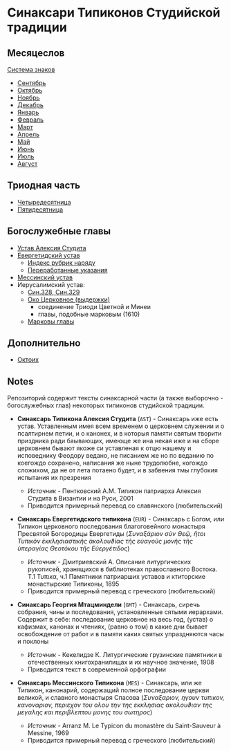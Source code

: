 
# Синаксари Типиконов Студийской традиции

## Месяцеслов

[Система знаков](signs.md)

- [Сентябрь](09_september/README.md)
- [Октябрь](10_october/README.md)
- [Ноябрь](11_november/README.md)
- [Декабрь](12_december/README.md)
- [Январь](01_january/README.md)
- [Февраль](02_february/README.md)
- [Март](03_march/README.md)
- [Апрель](04_april/README.md)
- [Май](05_may/README.md)
- [Июнь](06_june/README.md)
- [Июль](07_july/README.md)
- [Август](08_august/README.md)

## Триодная часть

- [Четыредесятница](13_moving_cycle/README.md#Четыредесятница)
- [Пятидесятница](13_moving_cycle/README.md#Пятидесятница)

## Богослужебные главы

- [Устав Алексия Студита](chapters/AST/README.md)
- [Евергетидский устав](14_regular/EUR.ru.md)
  - [Индекс рубрик наряду](chapters/EUR_rubrics.md) 
  - [Переработанные указания](rubrics/eur/README.md) 
- [Мессинский устав](chapters/MES/README.md)
- Иерусалимский устав: 
  - [Син.328, Син.329](chapters/SAB/Sin_328_329/README.md)
  - [Око Церковное (выдержки)](chapters/SAB/oko/README.md)
    - соединение Триоди Цветной и Минеи
    - главы, подобные марковым (1610)
  - [Марковы главы](chapters/SAB/MRK/mrk_09_01_01.md)
  
## Дополнительно

- [Октоих](suppl/Oktoechos/README.md)


## Notes

Репозиторий содержит тексты синаксарной части (а также выборочно - богослужебных глав) некоторых типиконов студийской традиции.

- **Синаксарь Типикона Алексия Студита** (`AST`) - Синаксарь иже есть устав. Уставленным имея 
всем временем о церковнем служении и о псалтирнем петии, и о канонех, и в которыя 
 памяти святым творити приздника ради баывающих, имеюще же ина некая иже и на сборе 
 церковнем бывают якоже си уставленая к отцю нашему и исповеднику Феодору ведано, не 
 писанием же но по веданию по коегождо сохранено, написания же ныне трудолюбне, когождо 
 сложихом, да не от лета потаено будет, и в забвения тмы глубокия испытания их презрения
  - *Источник* - Пентковский А.М. Типикон патриарха 
  Алексия Студита в Византии и на Руси, 2001
  - Приводится примерный перевод со славянского (любительский) 

- **Синаксарь Евергетидского типикона** (`EUR`) - Синаксарь с Богом, или Типикон церковного 
последования благоговейного монастыря Пресвятой Богородицы Евергетиды (*Συναξάριον 
σὺν Θεῷ, ἤτοι Τυπικὸν ἐκκλησιαστικῆς ἀκολουϑίας τῆς εὐαγοῦς μονῆς τῆς ὑπεραγίας 
Θεοτόκου τῆς Εὐεργέτιδος*)
  - *Источник*  - Дмитриевский А. Описание литургических рукописей, хранящихся в библиотеках 
  православного Востока. Т.1 Τυπικα, ч.1 Памятники патриарших уставов и ктиторские монастырские 
  Типиконы, 1895
  - Приводится примерный перевод с греческого (любительский)

- **Синаксарь Георгия Мтацминдели** (`GMT`) - Синаксарь, 
сиречь собрания, чины и последования, установленные 
сятыми иерархами. Содержит в себе: последование церковное 
на весь год, (устав) о кафизмах, канонах и чтениях, 
(равно о том) в какие дни бывает освобождение от работ 
и в памяти каких святых упраздняются часы и поклоны 
  - *Источник* - Кекелидзе К. Литургические грузинские памятники в отечественных 
  книгохранилищах и их научное значение, 1908
  - Приводится текст в современной орфографии
 
- **Синаксарь Мессинского Типикона** (`MES`) - Синаксарь, 
или же Типикон, канонарий, содержащий полное последование 
церкви великой, и славного монастыря Спасова (*Συναξαριον,
 ηγουν τυπικον, κανοναριον, περιεχον του ολου την της 
 εκκλησιας ακολουϑιαν της μεγαλης και περιβλεπτου μονης 
 του σωτηρος*)
   - *Источник* - Arranz M. Le Typicon du monastère 
   du Saint-Sauveur à Messine, 1969
  - Приводится примерный перевод с греческого (любительский)
